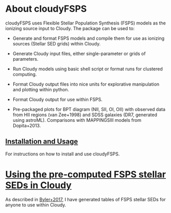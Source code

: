 # About cloudyFSPS

cloudyFSPS uses Flexible Stellar Population Synthesis (FSPS) models as the ionizing source input to Cloudy. The package can be used to:

* Generate and format FSPS models and compile them for use as ionizing sources (Stellar SED grids) within Cloudy.

* Generate Cloudy input files, either single-parameter or grids of parameters.

* Run Cloudy models using basic shell script or format runs for clustered computing.

* Format Cloudy output files into nice units for explorative manipulation and plotting within python.

* Format Cloudy output for use within FSPS.

* Pre-packaged plots for BPT diagram (NII, SII, OI, OII) with observed
  data from HII regions (van Zee+1998) and SDSS galaxies (DR7,
  generated using astroML). Comparisons with MAPPINGSIII models from
  Dopita+2013.

## [Installation and Usage](https://nell-byler.github.io/cloudyfsps/installation.html)
For instructions on how to install and use cloudyFSPS.

# [Using the pre-computed FSPS stellar SEDs in Cloudy](https://nell-byler.github.io/cloudyfsps/tables.html)
As described in [Byler+2017](http://adsabs.harvard.edu/abs/2017ApJ...840...44B), I have generated tables of FSPS stellar SEDs for anyone to use within Cloudy.
